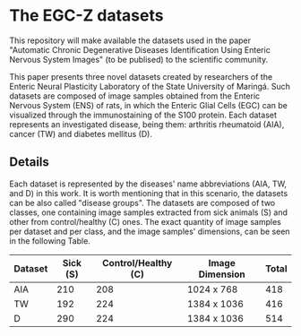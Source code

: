 # The EGC-Z datasets

This repository will make available the datasets used in the paper "Automatic Chronic Degenerative Diseases Identification Using Enteric Nervous System Images" (to be publised) to the scientific community.

This paper presents three novel datasets created by researchers of the Enteric Neural Plasticity Laboratory of the State University of Maringá. Such datasets are composed of image samples obtained from the Enteric Nervous System (ENS) of rats, in which the Enteric Glial Cells (EGC) can be visualized through the immunostaining of the S100 protein. Each dataset represents an investigated disease, being them: arthritis rheumatoid (AIA), cancer (TW) and diabetes mellitus (D). 

## Details

Each dataset is represented by the diseases' name abbreviations (AIA, TW, and D) in this work. It is worth mentioning that in this scenario, the datasets can be also called "disease groups". The datasets are composed of two classes, one containing image samples extracted from sick animals (S) and other from control/healthy (C) ones. The exact quantity of image samples per dataset and per class, and the image samples' dimensions, can be seen in the following Table.

| Dataset | Sick (S) | Control/Healthy (C) | Image Dimension | Total |
| ---- | --- | ---- | ---- | ---- | 
| AIA  | 210 | 208 | 1024 x 768  | 418 |
| TW   | 192 | 224 | 1384 x 1036 | 416 |
| D    | 290 | 224 | 1384 x 1036 | 514 |
